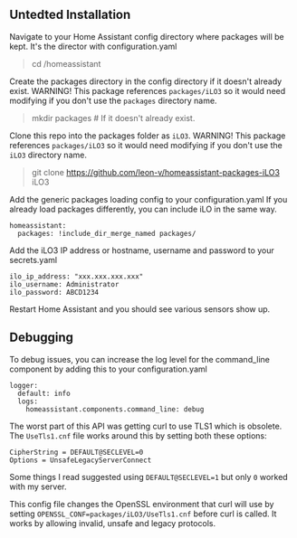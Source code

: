 ## Untedted Installation

Navigate to your Home Assistant config directory where packages will be kept.
It's the director with configuration.yaml
> cd /homeassistant

Create the packages directory in the config directory if it doesn't already exist.
WARNING! This package references `packages/iLO3` so it would need modifying if you don't use the `packages` directory name.
> mkdir packages # If it doesn't already exist.

Clone this repo into the packages folder as `iLO3`.
WARNING! This package references `packages/iLO3` so it would need modifying if you don't use the `iLO3` directory name.
> git clone https://github.com/leon-v/homeassistant-packages-iLO3 iLO3

Add the generic packages loading config to your configuration.yaml
If you already load packages differently, you can include iLO in the same way.
```
homeassistant:
  packages: !include_dir_merge_named packages/
```

Add the iLO3 IP address or hostname, username and password to your secrets.yaml
```
ilo_ip_address: "xxx.xxx.xxx.xxx"
ilo_username: Administrator
ilo_password: ABCD1234
```

Restart Home Assistant and you should see various sensors show up.

## Debugging
To debug issues, you can increase the log level for the command_line component by adding this to your configuration.yaml
```
logger:
  default: info
  logs:
    homeassistant.components.command_line: debug
```

The worst part of this API was getting curl to use TLS1 which is obsolete.
The `UseTls1.cnf` file works around this by setting both these options:
```
CipherString = DEFAULT@SECLEVEL=0
Options = UnsafeLegacyServerConnect
```
Some things I read suggested using `DEFAULT@SECLEVEL=1` but only `0` worked with my server.

This config file changes the OpenSSL environment that curl will use by setting `OPENSSL_CONF=packages/iLO3/UseTls1.cnf` before curl is called.
It works by allowing invalid, unsafe and legacy protocols. 
